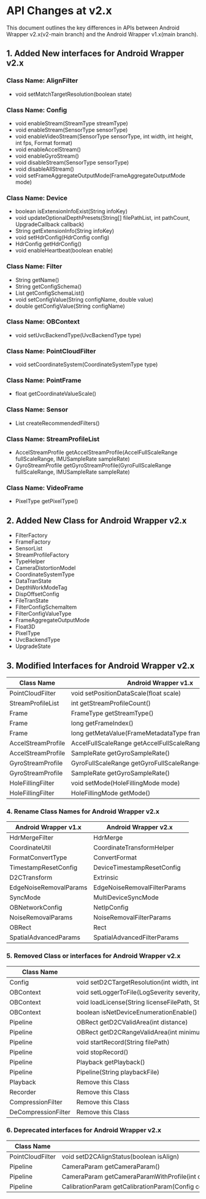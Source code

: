 # API Changes at v2.x
This document outlines the key differences in APIs between Android Wrapper v2.x(v2-main branch) and the Android Wrapper v1.x(main branch).

## 1. Added New interfaces for Android Wrapper v2.x

### Class Name: AlignFilter
- void setMatchTargetResolution(boolean state)
### Class Name: Config
- void enableStream(StreamType streamType)
- void enableStream(SensorType sensorType)
- void enableVideoStream(SensorType sensorType, int width, int height, int fps, Format format)
- void enableAccelStream()
- void enableGyroStream()
- void disableStream(SensorType sensorType)
- void disableAllStream()
- void setFrameAggregateOutputMode(FrameAggregateOutputMode mode)
### Class Name: Device
- boolean isExtensionInfoExist(String infoKey)
- void updateOptionalDepthPresets(String[] filePathList, int pathCount, UpgradeCallback callback)
- String getExtensionInfo(String infoKey)
- void setHdrConfig(HdrConfig config)
- HdrConfig getHdrConfig()
- void enableHeartbeat(boolean enable)
### Class Name: Filter
- String getName()
- String getConfigSchema()
- List getConfigSchemaList()
- void setConfigValue(String configName, double value)
- double getConfigValue(String configName)
### Class Name: OBContext
- void setUvcBackendType(UvcBackendType type)
### Class Name: PointCloudFilter
- void setCoordinateSystem(CoordinateSystemType type)
### Class Name: PointFrame
- float getCoordinateValueScale()
### Class Name: Sensor
- List createRecommendedFilters()
### Class Name: StreamProfileList
- AccelStreamProfile getAccelStreamProfile(AccelFullScaleRange fullScaleRange, IMUSampleRate sampleRate)
- GyroStreamProfile getGyroStreamProfile(GyroFullScaleRange fullScaleRange, IMUSampleRate sampleRate)
### Class Name: VideoFrame
- PixelType getPixelType()

## 2. Added New Class for Android Wrapper v2.x
- FilterFactory
- FrameFactory
- SensorList
- StreamProfileFactory
- TypeHelper
- CameraDistortionModel
- CoordinateSystemType
- DataTranState
- DepthWorkModeTag
- DispOffsetConfig
- FileTranState
- FilterConfigSchemaItem
- FilterConfigValueType
- FrameAggregateOutputMode
- Float3D
- PixelType
- UvcBackendType
- UpgradeState

## 3. Modified Interfaces for Android Wrapper v2.x

|  Class Name  |  Android Wrapper v1.x  |  Android Wrapper v2.x  |
| --- | --- | --- |
|  PointCloudFilter  |  void setPositionDataScale(float scale)  |  void setCoordinateDataScaled(float factor)  |
|  StreamProfileList  |  int getStreamProfileCount()  |  int getCount()  |
|  Frame  |  FrameType getStreamType()  |  FrameType getType()  |
|  Frame|  long getFrameIndex()  |  long getIndex()  |
| Frame |  long getMetaValue(FrameMetadataType frameMetadataType)  |  long getMetadataValue(FrameMetadataType frameMetadataType)  |
|  AccelStreamProfile  |  AccelFullScaleRange getAccelFullScaleRange()  |  AccelFullScaleRange getFullScaleRange()  |
| AccelStreamProfile |  SampleRate getGyroSampleRate()  |  IMUSampleRate getSampleRate()  |
|  GyroStreamProfile  |  GyroFullScaleRange getGyroFullScaleRange()  |  GyroFullScaleRange getFullScaleRange()  |
| GyroStreamProfile |  SampleRate getGyroSampleRate()  |  IMUSampleRate getSampleRate()  |
|  HoleFillingFilter  |  void setMode(HoleFillingMode mode)  |  void setFilterMode(HoleFillingMode mode)  |
|HoleFillingFilter  |  HoleFillingMode getMode()  |  HoleFillingMode getFilterMode()  |
 

### 4. Rename Class Names for Android Wrapper v2.x

|  Android Wrapper v1.x  |  Android Wrapper v2.x  |
| --- | --- |
|  HdrMergeFilter  |  HdrMerge  |
|  CoordinateUtil  |  CoordinateTransformHelper  |
|  FormatConvertType  |  ConvertFormat  |
|  TimestampResetConfig  |  DeviceTimestampResetConfig  |
|  D2CTransform  |  Extrinsic  |
|  EdgeNoiseRemovalParams  |  EdgeNoiseRemovalFilterParams  |
|  SyncMode  |  MultiDeviceSyncMode  |
|  OBNetworkConfig  |  NetIpConfig  |
|  NoiseRemovalParams  |  NoiseRemovalFilterParams  |
|  OBRect  |  Rect  |
|  SpatialAdvancedParams  |  SpatialAdvancedFilterParams  |

### 5. Removed Class or interfaces for Android Wrapper v2.x

|  Class Name  |  Function  |
| --- | --- |
|  Config  |  void setD2CTargetResolution(int width, int height)  |
|  OBContext  |  void setLoggerToFile(LogSeverity severity, String directory, long maxFileSize, long maxFileNum)  |
|  OBContext|  void loadLicense(String licenseFilePath, String key)  |
| OBContext |  boolean isNetDeviceEnumerationEnable()  |
|  Pipeline  |  OBRect getD2CValidArea(int distance)  |
| Pipeline |  OBRect getD2CRangeValidArea(int minimumDistance, int maximumDistance)  |
| Pipeline |  void startRecord(String filePath)  |
|Pipeline  |  void stopRecord()  |
| Pipeline |  Playback getPlayback()  |
| Pipeline |  Pipeline(String playbackFile)  |
|  Playback  |  Remove this Class  |
|  Recorder  |  Remove this Class  |
|  CompressionFilter  |  Remove this Class  |
|  DeCompressionFilter  |  Remove this Class  |

### 6. Deprecated interfaces for Android Wrapper v2.x

|  Class Name  |  Function  |
| --- | --- |
|  PointCloudFilter  |  void setD2CAlignStatus(boolean isAlign)  |
|  Pipeline  |  CameraParam getCameraParam()  |
|  Pipeline|  CameraParam getCameraParamWithProfile(int colorWidth, int colorHeight, int depthWidth, int depthHeight)  |
| Pipeline |  CalibrationParam getCalibrationParam(Config config)  |
